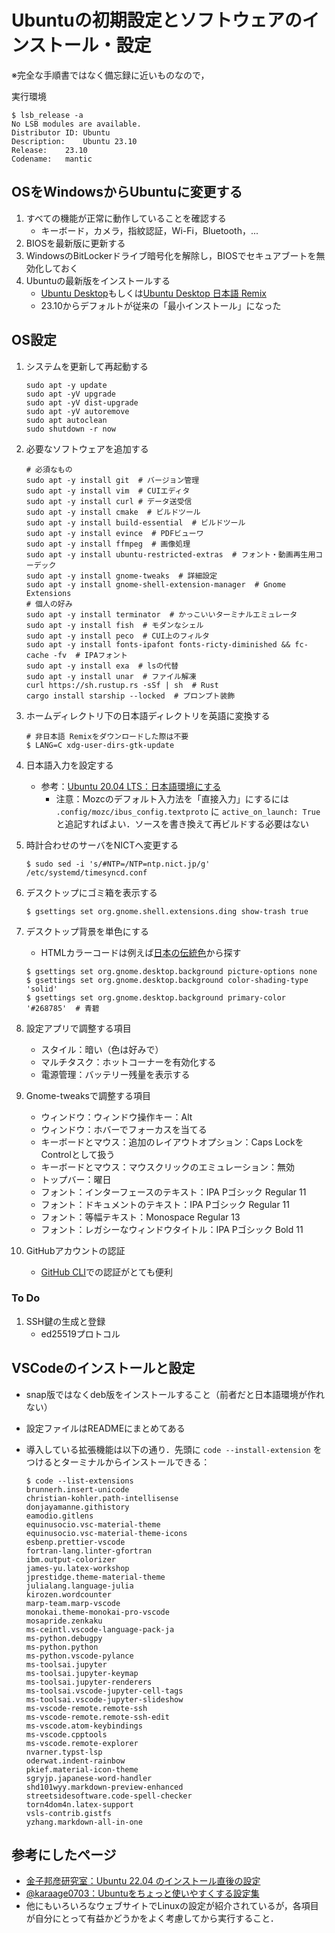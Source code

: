 # Ubuntuの初期設定とソフトウェアのインストール・設定

※完全な手順書ではなく備忘録に近いものなので，

実行環境

```linux
$ lsb_release -a
No LSB modules are available.
Distributor ID:	Ubuntu
Description:	Ubuntu 23.10
Release:	23.10
Codename:	mantic
```

## OSをWindowsからUbuntuに変更する

1. すべての機能が正常に動作していることを確認する
   - キーボード，カメラ，指紋認証，Wi-Fi，Bluetooth，...
2. BIOSを最新版に更新する
3. WindowsのBitLockerドライブ暗号化を解除し，BIOSでセキュアブートを無効化しておく
5. Ubuntuの最新版をインストールする
   - [Ubuntu Desktop](https://jp.ubuntu.com/download)もしくは[Ubuntu Desktop 日本語 Remix](https://www.ubuntulinux.jp/download/ja-remix)
   - 23.10からデフォルトが従来の「最小インストール」になった

## OS設定

1. システムを更新して再起動する

   ```linux
   sudo apt -y update
   sudo apt -yV upgrade
   sudo apt -yV dist-upgrade
   sudo apt -yV autoremove
   sudo apt autoclean
   sudo shutdown -r now
   ```

2. 必要なソフトウェアを追加する

   ```linux
   # 必須なもの
   sudo apt -y install git  # バージョン管理
   sudo apt -y install vim  # CUIエディタ
   sudo apt -y install curl # データ送受信
   sudo apt -y install cmake  # ビルドツール
   sudo apt -y install build-essential  # ビルドツール
   sudo apt -y install evince  # PDFビューワ
   sudo apt -y install ffmpeg  # 画像処理
   sudo apt -y install ubuntu-restricted-extras  # フォント・動画再生用コーデック
   sudo apt -y install gnome-tweaks  # 詳細設定
   sudo apt -y install gnome-shell-extension-manager  # Gnome Extensions
   # 個人の好み
   sudo apt -y install terminator  # かっこいいターミナルエミュレータ
   sudo apt -y install fish  # モダンなシェル
   sudo apt -y install peco  # CUI上のフィルタ
   sudo apt -y install fonts-ipafont fonts-ricty-diminished && fc-cache -fv  # IPAフォント
   sudo apt -y install exa  # lsの代替
   sudo apt -y install unar  # ファイル解凍
   curl https://sh.rustup.rs -sSf | sh  # Rust
   cargo install starship --locked  # プロンプト装飾
   ```

3. ホームディレクトリ下の日本語ディレクトリを英語に変換する

   ```linux
   # 非日本語 Remixをダウンロードした際は不要
   $ LANG=C xdg-user-dirs-gtk-update
   ```

4. 日本語入力を設定する
   - 参考：[Ubuntu 20.04 LTS：日本語環境にする](https://www.server-world.info/query?os=Ubuntu_20.04&p=japanese)
     - 注意：Mozcのデフォルト入力法を「直接入力」にするには `.config/mozc/ibus_config.textproto` に `active_on_launch: True` と追記すればよい．ソースを書き換えて再ビルドする必要はない

5. 時計合わせのサーバをNICTへ変更する

   ```linux
   $ sudo sed -i 's/#NTP=/NTP=ntp.nict.jp/g' /etc/systemd/timesyncd.conf
   ```

6. デスクトップにゴミ箱を表示する

   ```linux
   $ gsettings set org.gnome.shell.extensions.ding show-trash true
   ```

7. デスクトップ背景を単色にする
   - HTMLカラーコードは例えば[日本の伝統色](https://nipponcolors.com/)から探す

   ```linux
   $ gsettings set org.gnome.desktop.background picture-options none
   $ gsettings set org.gnome.desktop.background color-shading-type 'solid'
   $ gsettings set org.gnome.desktop.background primary-color '#268785'  # 青碧
   ```

8. 設定アプリで調整する項目
   - スタイル：暗い（色は好みで）
   - マルチタスク：ホットコーナーを有効化する
   - 電源管理：バッテリー残量を表示する
9. Gnome-tweaksで調整する項目
   - ウィンドウ：ウィンドウ操作キー：Alt
   - ウィンドウ：ホバーでフォーカスを当てる
   - キーボードとマウス：追加のレイアウトオプション：Caps LockをControlとして扱う
   - キーボードとマウス：マウスクリックのエミュレーション：無効
   - トップバー：曜日
   - フォント：インターフェースのテキスト：IPA Pゴシック Regular 11
   - フォント：ドキュメントのテキスト：IPA Pゴシック Regular 11
   - フォント：等幅テキスト：Monospace Regular 13
   - フォント：レガシーなウィンドウタイトル：IPA Pゴシック Bold 11
10. GitHubアカウントの認証
    - [GitHub CLI](https://docs.github.com/ja/github-cli/github-cli/about-github-cli)での認証がとても便利

### To Do

1. SSH鍵の生成と登録
   - ed25519プロトコル

## VSCodeのインストールと設定

- snap版ではなくdeb版をインストールすること（前者だと日本語環境が作れない）
- 設定ファイルはREADMEにまとめてある
- 導入している拡張機能は以下の通り．先頭に `code --install-extension` をつけるとターミナルからインストールできる：

  ```linux
  $ code --list-extensions
  brunnerh.insert-unicode
  christian-kohler.path-intellisense
  donjayamanne.githistory
  eamodio.gitlens
  equinusocio.vsc-material-theme
  equinusocio.vsc-material-theme-icons
  esbenp.prettier-vscode
  fortran-lang.linter-gfortran
  ibm.output-colorizer
  james-yu.latex-workshop
  jprestidge.theme-material-theme
  julialang.language-julia
  kirozen.wordcounter
  marp-team.marp-vscode
  monokai.theme-monokai-pro-vscode
  mosapride.zenkaku
  ms-ceintl.vscode-language-pack-ja
  ms-python.debugpy
  ms-python.python
  ms-python.vscode-pylance
  ms-toolsai.jupyter
  ms-toolsai.jupyter-keymap
  ms-toolsai.jupyter-renderers
  ms-toolsai.vscode-jupyter-cell-tags
  ms-toolsai.vscode-jupyter-slideshow
  ms-vscode-remote.remote-ssh
  ms-vscode-remote.remote-ssh-edit
  ms-vscode.atom-keybindings
  ms-vscode.cpptools
  ms-vscode.remote-explorer
  nvarner.typst-lsp
  oderwat.indent-rainbow
  pkief.material-icon-theme
  sgryjp.japanese-word-handler
  shd101wyy.markdown-preview-enhanced
  streetsidesoftware.code-spell-checker
  torn4dom4n.latex-support
  vsls-contrib.gistfs
  yzhang.markdown-all-in-one
  ```

## 参考にしたページ

- [金子邦彦研究室：Ubuntu 22.04 のインストール直後の設定](https://www.kkaneko.jp/tools/ubuntu/ubuntu_setup.html)
- [@karaage0703：Ubuntuをちょっと使いやすくする設定集](https://qiita.com/karaage0703/items/705f1b750c486f00d554)
- 他にもいろいろなウェブサイトでLinuxの設定が紹介されているが，各項目が自分にとって有益かどうかをよく考慮してから実行すること．
